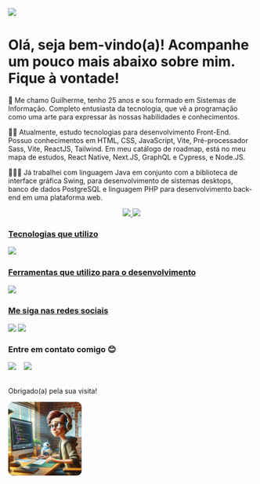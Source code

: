<img src="./GUILHERME EDUARDO.gif"/>

# Olá, seja bem-vindo(a)! Acompanhe um pouco mais abaixo sobre mim. Fique à vontade!
      
🌱 Me chamo Guilherme, tenho 25 anos e sou formado em Sistemas de Informação. Completo entusiasta da tecnologia, que vê a programação como uma arte para expressar às nossas habilidades e conhecimentos.

👨‍💻 Atualmente, estudo tecnologias para desenvolvimento Front-End. Possuo conhecimentos em HTML, CSS, JavaScript, Vite, Pré-processador Sass, Vite, ReactJS, Tailwind. Em meu catálogo de roadmap, está no meu mapa de estudos, React Native, Next.JS, GraphQL e Cypress, e Node.JS.

👨🏻‍💼 Já trabalhei com linguagem Java em conjunto com a biblioteca de interface gráfica Swing, para desenvolvimento de sistemas desktops, banco de dados PostgreSQL e linguagem PHP para desenvolvimento back-end em uma plataforma web.

<div align="center">
  <a href="https://github.com/GuilhermeEduardo23">
  <img height="180em" src="https://github-readme-stats.vercel.app/api?username=GuilhermeEduardo23&show_icons=true&theme=dark&include_all_commits=true&count_private=true"/>
  <img height="180em" src="https://github-readme-stats.vercel.app/api/top-langs/?username=GuilhermeEduardo23&layout=compact&langs_count=7&theme=dark"/>
</div>

### Tecnologias que utilizo
<div style="display: inline_block">
  <img src="https://skillicons.dev/icons?i=js,html,css,java,react,sass,vite,ts,vercel"/>
</div>

### Ferramentas que utilizo para o desenvolvimento
<div style="display: inline_block">
  <img src="https://skillicons.dev/icons?i=git,postman,stackoverflow,vscode,windows"/>
</div>

### Me siga nas redes sociais
<div>
  <a href="https://instagram.com/guilher.m3" target="_blank"><img src="https://img.shields.io/badge/-Instagram-%23E4405F?style=for-the-badge&logo=instagram&logoColor=white" target="_blank"></a>
  <a href="https://www.linkedin.com/in/guilherme-eduardo-7059bb178/" target="_blank"><img src="https://img.shields.io/badge/-LinkedIn-%230077B5?style=for-the-badge&logo=linkedin&logoColor=white" target="_blank"></a> 
</div>

### Entre em contato comigo 😊
<div style="display: flex; gap: 1rem">
  <a href = "mailto:guilhermeeduardoroo@gmail.com"><img src="https://img.shields.io/badge/-Gmail-%23333?style=for-the-badge&logo=gmail&logoColor=white" target="_blank"></a>
  <a href = "mailto:guilhermeeduardo-17@outlook.com"><img src="https://img.shields.io/badge/Microsoft_Outlook-0078D4?style=for-the-badge&logo=microsoft-outlook&logoColor=white"></a>
</div>

<br/>

<div>
  <p>Obrigado(a) pela sua visita!</p>
  <img src="./foto.jpeg" height= 150 style="border-radius: 10px"/>
</div>
